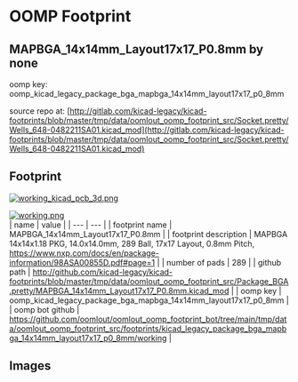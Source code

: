 # OOMP Footprint  
## MAPBGA_14x14mm_Layout17x17_P0.8mm  by none  
  
oomp key: oomp_kicad_legacy_package_bga_mapbga_14x14mm_layout17x17_p0_8mm  
  
source repo at: [http://gitlab.com/kicad-legacy/kicad-footprints/blob/master/tmp/data/oomlout_oomp_footprint_src/Socket.pretty/Wells_648-0482211SA01.kicad_mod](http://gitlab.com/kicad-legacy/kicad-footprints/blob/master/tmp/data/oomlout_oomp_footprint_src/Socket.pretty/Wells_648-0482211SA01.kicad_mod)  
## Footprint  
  
[![working_kicad_pcb_3d.png](working_kicad_pcb_3d_600.png)](working_kicad_pcb_3d.png)  
  
[![working.png](working_600.png)](working.png)  
| name | value | 
| --- | --- | 
| footprint name | MAPBGA_14x14mm_Layout17x17_P0.8mm | 
| footprint description | MAPBGA 14x14x1.18 PKG, 14.0x14.0mm, 289 Ball, 17x17 Layout, 0.8mm Pitch, https://www.nxp.com/docs/en/package-information/98ASA00855D.pdf#page=1 | 
| number of pads | 289 | 
| github path | http://github.com/kicad-legacy/kicad-footprints/blob/master/tmp/data/oomlout_oomp_footprint_src/Package_BGA.pretty/MAPBGA_14x14mm_Layout17x17_P0.8mm.kicad_mod | 
| oomp key | oomp_kicad_legacy_package_bga_mapbga_14x14mm_layout17x17_p0_8mm | 
| oomp bot github | https://github.com/oomlout/oomlout_oomp_footprint_bot/tree/main/tmp/data/oomlout_oomp_footprint_src/footprints/kicad_legacy_package_bga_mapbga_14x14mm_layout17x17_p0_8mm/working | 
## Images  
